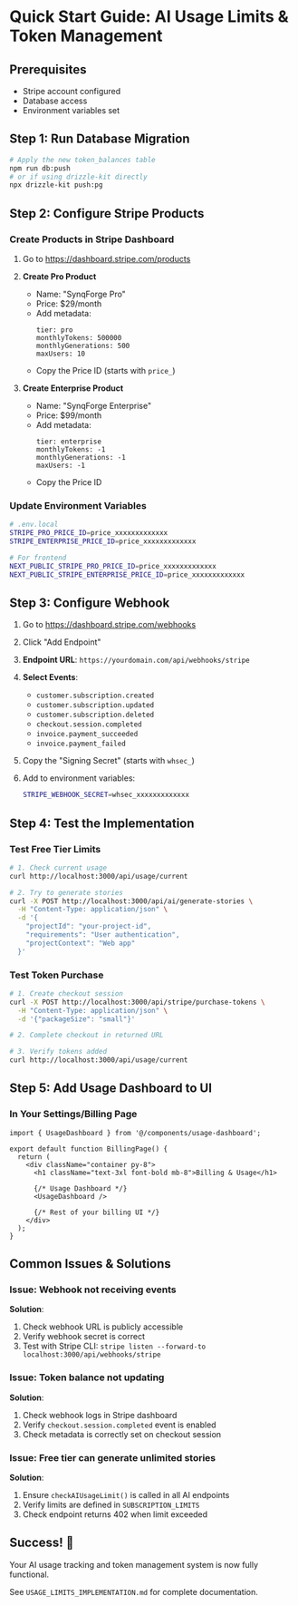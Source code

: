 # Quick Start Guide: AI Usage Limits & Token Management

## Prerequisites
- Stripe account configured
- Database access
- Environment variables set

## Step 1: Run Database Migration

```bash
# Apply the new token_balances table
npm run db:push
# or if using drizzle-kit directly
npx drizzle-kit push:pg
```

## Step 2: Configure Stripe Products

### Create Products in Stripe Dashboard

1. Go to https://dashboard.stripe.com/products

2. **Create Pro Product**
   - Name: "SynqForge Pro"
   - Price: $29/month
   - Add metadata:
     ```
     tier: pro
     monthlyTokens: 500000
     monthlyGenerations: 500
     maxUsers: 10
     ```
   - Copy the Price ID (starts with `price_`)

3. **Create Enterprise Product**
   - Name: "SynqForge Enterprise"
   - Price: $99/month
   - Add metadata:
     ```
     tier: enterprise
     monthlyTokens: -1
     monthlyGenerations: -1
     maxUsers: -1
     ```
   - Copy the Price ID

### Update Environment Variables

```bash
# .env.local
STRIPE_PRO_PRICE_ID=price_xxxxxxxxxxxxx
STRIPE_ENTERPRISE_PRICE_ID=price_xxxxxxxxxxxxx

# For frontend
NEXT_PUBLIC_STRIPE_PRO_PRICE_ID=price_xxxxxxxxxxxxx
NEXT_PUBLIC_STRIPE_ENTERPRISE_PRICE_ID=price_xxxxxxxxxxxxx
```

## Step 3: Configure Webhook

1. Go to https://dashboard.stripe.com/webhooks

2. Click "Add Endpoint"

3. **Endpoint URL**: `https://yourdomain.com/api/webhooks/stripe`

4. **Select Events**:
   - `customer.subscription.created`
   - `customer.subscription.updated`
   - `customer.subscription.deleted`
   - `checkout.session.completed`
   - `invoice.payment_succeeded`
   - `invoice.payment_failed`

5. Copy the "Signing Secret" (starts with `whsec_`)

6. Add to environment variables:
   ```bash
   STRIPE_WEBHOOK_SECRET=whsec_xxxxxxxxxxxxx
   ```

## Step 4: Test the Implementation

### Test Free Tier Limits

```bash
# 1. Check current usage
curl http://localhost:3000/api/usage/current

# 2. Try to generate stories
curl -X POST http://localhost:3000/api/ai/generate-stories \
  -H "Content-Type: application/json" \
  -d '{
    "projectId": "your-project-id",
    "requirements": "User authentication",
    "projectContext": "Web app"
  }'
```

### Test Token Purchase

```bash
# 1. Create checkout session
curl -X POST http://localhost:3000/api/stripe/purchase-tokens \
  -H "Content-Type: application/json" \
  -d '{"packageSize": "small"}'

# 2. Complete checkout in returned URL

# 3. Verify tokens added
curl http://localhost:3000/api/usage/current
```

## Step 5: Add Usage Dashboard to UI

### In Your Settings/Billing Page

```tsx
import { UsageDashboard } from '@/components/usage-dashboard';

export default function BillingPage() {
  return (
    <div className="container py-8">
      <h1 className="text-3xl font-bold mb-8">Billing & Usage</h1>

      {/* Usage Dashboard */}
      <UsageDashboard />

      {/* Rest of your billing UI */}
    </div>
  );
}
```

## Common Issues & Solutions

### Issue: Webhook not receiving events
**Solution**:
1. Check webhook URL is publicly accessible
2. Verify webhook secret is correct
3. Test with Stripe CLI: `stripe listen --forward-to localhost:3000/api/webhooks/stripe`

### Issue: Token balance not updating
**Solution**:
1. Check webhook logs in Stripe dashboard
2. Verify `checkout.session.completed` event is enabled
3. Check metadata is correctly set on checkout session

### Issue: Free tier can generate unlimited stories
**Solution**:
1. Ensure `checkAIUsageLimit()` is called in all AI endpoints
2. Verify limits are defined in `SUBSCRIPTION_LIMITS`
3. Check endpoint returns 402 when limit exceeded

## Success! 🎉

Your AI usage tracking and token management system is now fully functional.

See `USAGE_LIMITS_IMPLEMENTATION.md` for complete documentation.
